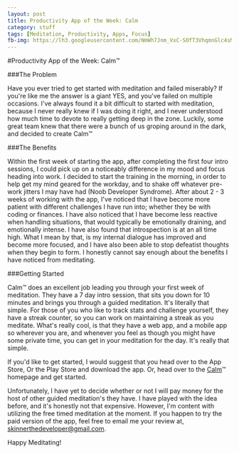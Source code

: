 ```yaml
---
layout: post
title: Productivity App of the Week: Calm
category: stuff
tags: [Meditation, Productivity, Apps, Focus]
fb-img: https://lh3.googleusercontent.com/NmWh7Jnm_VxC-SOfT3VhqmnGlc4sMWLJh9SDfBL1hRx7PG2WA0yS8VY7Mhi1m7P7UQ=w300
---
```


#Productivity App of the Week: Calm™

###The Problem

Have you ever tried to get started with meditation and failed miserably? If you're like me the answer is a giant YES, and you've failed on multiple occasions. I've
always found it a bit difficult to started with meditation, because I never really knew if I was doing it right, and I never understood how much time to devote to really
getting deep in the zone. Luckily, some great team knew that there were a bunch of us groping around in the dark, and decided to create Calm™

###The Benefits

Within the first week of starting the app, after completing the first four intro sessions, I could pick up on a noticeably difference in my mood and focus heading into work.
I decided to start the training in the morning, in order to help get my mind geared for the workday, and to shake off whatever pre-work jitters I may have had (Noob Developer Syndrome).
After about 2 - 3 weeks of working with the app, I've noticed that I have become more patient with different challenges I have run into; whether they be with coding or finances.
I have also noticed that I have become less reactive when handling situations, that would typically be emotionally draining, and emotionally intense. I have also found that introspection
is at an all time high. What I mean by that, is my internal dialogue has improved and become more focused, and I have also been able to stop defeatist thoughts when they begin to form.
I honestly cannot say enough about the benefits I have noticed from meditating.

###Getting Started

Calm™ does an excellent job leading you through your first week of meditation. They have a 7 day intro session, that sits you down for 10 minutes and brings you
through a guided meditation. It's literally that simple. For those of you who like to track stats and challenge yourself, they have a streak counter, so you can work
on maintaining a streak as you meditate. What's really cool, is that they have a web app, and a mobile app so wherever you are, and whenever you feel as though you might
have some private time, you can get in your meditation for the day. It's really that simple.

If you'd like to get started, I would suggest that you head over to the App Store, Or the Play Store and download the app. Or, head over to the [Calm](www.calm.com)™ homepage
and get started.

Unfortunately, I have yet to decide whether or not I will pay money for the host of other guided meditation's they have. I have played with the idea before, and it's honestly
not that expensive. However, I'm content with utilizing the free timed meditation at the moment. If you happen to try the paid version of the app, feel free to email me your review at,
skinnerthedeveloper@gmail.com.

Happy Meditating!
